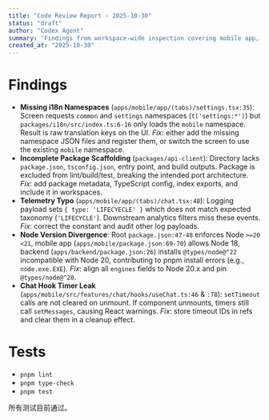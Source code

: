 ```yaml
---
title: "Code Review Report - 2025-10-30"
status: "draft"
author: "Codex Agent"
summary: "Findings from workspace-wide inspection covering mobile app, shared packages, and backend."
created_at: "2025-10-30"
---
```


# Findings

- **Missing i18n Namespaces** (`apps/mobile/app/(tabs)/settings.tsx:35`): Screen requests `common` and `settings` namespaces (`t('settings:*')`) but `packages/i18n/src/index.ts:6-16` only loads the `mobile` namespace. Result is raw translation keys on the UI. *Fix*: either add the missing namespace JSON files and register them, or switch the screen to use the existing `mobile` namespace.
- **Incomplete Package Scaffolding** (`packages/api-client`): Directory lacks `package.json`, `tsconfig.json`, entry point, and build outputs. Package is excluded from lint/build/test, breaking the intended port architecture. *Fix*: add package metadata, TypeScript config, index exports, and include it in workspaces.
- **Telemetry Typo** (`apps/mobile/app/(tabs)/chat.tsx:48`): Logging payload sets `{ type: 'LIFECYECLE' }` which does not match expected taxonomy (`'LIFECYCLE'`). Downstream analytics filters miss these events. *Fix*: correct the constant and audit other log payloads.
- **Node Version Divergence**: Root `package.json:47-48` enforces Node `>=20 <21`, mobile app (`apps/mobile/package.json:69-70`) allows Node 18, backend (`apps/backend/package.json:26`) installs `@types/node@^22` incompatible with Node 20, contributing to pnpm install errors (e.g., `node.exe.EXE`). *Fix*: align all `engines` fields to Node 20.x and pin `@types/node@^20`.
- **Chat Hook Timer Leak** (`apps/mobile/src/features/chat/hooks/useChat.ts:46` & `:78`): `setTimeout` calls are not cleared on unmount. If component unmounts, timers still call `setMessages`, causing React warnings. *Fix*: store timeout IDs in refs and clear them in a cleanup effect.

# Tests

- `pnpm lint`
- `pnpm type-check`
- `pnpm test`

所有测试目前通过。
